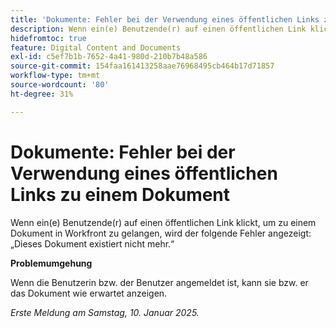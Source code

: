 ```yaml
---
title: 'Dokumente: Fehler bei der Verwendung eines öffentlichen Links zu einem Dokument'
description: Wenn ein(e) Benutzende(r) auf einen öffentlichen Link klickt, um zu einem Dokument in Workfront zu gelangen, wird ein Fehler angezeigt.
hidefromtoc: true
feature: Digital Content and Documents
exl-id: c5ef7b1b-7652-4a41-980d-210b7b48a586
source-git-commit: 154faa161413258aae76968495cb464b17d71857
workflow-type: tm+mt
source-wordcount: '80'
ht-degree: 31%

---
```


# Dokumente: Fehler bei der Verwendung eines öffentlichen Links zu einem Dokument

<!--
>[!NOTE]
>
>This issue has been resolved.-->

Wenn ein(e) Benutzende(r) auf einen öffentlichen Link klickt, um zu einem Dokument in Workfront zu gelangen, wird der folgende Fehler angezeigt: „Dieses Dokument existiert nicht mehr.“

**Problemumgehung**

Wenn die Benutzerin bzw. der Benutzer angemeldet ist, kann sie bzw. er das Dokument wie erwartet anzeigen.

_Erste Meldung am Samstag, 10. Januar 2025._
